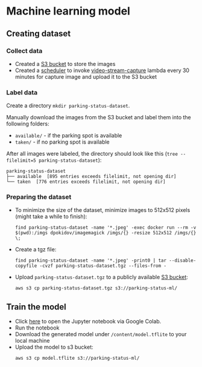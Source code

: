 # Machine learning model

## Creating dataset

### Collect data

* Created a [S3 bucket](../infrastructure/app/resource.bucket.images-periodic.tf) to store the images
* Created a [scheduler](../infrastructure/app/resource.scheduler.tf) to invoke [video-stream-capture](../infrastructure/app/resource.video-stream-capture.tf) lambda every 30 minutes for capture image and upload it to the S3 bucket

### Label data

Create a directory `mkdir parking-status-dataset`.

Manually download the images from the S3 bucket and label them into the following folders:
* `available/` - if the parking spot is available
* `taken/` - if no parking spot is available 

After all images were labeled, the directory should look like this (`tree --filelimit=5 parking-status-dataset`): 
```
parking-status-dataset
├── available  [895 entries exceeds filelimit, not opening dir]
└── taken  [776 entries exceeds filelimit, not opening dir]
```
  
### Preparing the dataset
* To minimize the size of the dataset, minimize images to 512x512 pixels (might take a while to finish):
  ```
  find parking-status-dataset -name '*.jpeg' -exec docker run --rm -v $(pwd):/imgs dpokidov/imagemagick /imgs/{} -resize 512x512 /imgs/{} \;
  ```
* Create a tgz file:
  ```
  find parking-status-dataset -name '*.jpeg' -print0 | tar --disable-copyfile -cvzf parking-status-dataset.tgz --files-from -
  ```
* Upload `parking-status-dataset.tgz` to a publicly available [S3 bucket](../infrastructure/shared/resource.bucket.ml.tf):
  ```
  aws s3 cp parking-status-dataset.tgz s3://parking-status-ml/
  ```
### 

## Train the model

* Click [here](https://colab.research.google.com/github/itzik-bd/parking-status/blob/main/machine-learning/parking-status-classification.ipynb) to open the Jupyter notebook via Google Colab.
* Run the notebook
* Download the generated model under `/content/model.tflite` to your local machine
* Upload the model to s3 bucket:
  ```
  aws s3 cp model.tflite s3://parking-status-ml/
  ```
